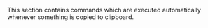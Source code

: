 This section contains commands which are executed automatically whenever something is copied to clipboard.
